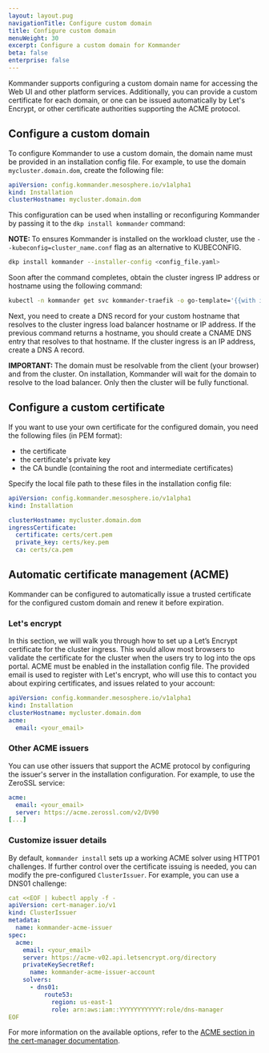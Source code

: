 ```yaml
---
layout: layout.pug
navigationTitle: Configure custom domain
title: Configure custom domain
menuWeight: 30
excerpt: Configure a custom domain for Kommander
beta: false
enterprise: false
---
```


Kommander supports configuring a custom domain name for accessing the Web UI and other platform services.
Additionally, you can provide a custom certificate for each domain, or one can be issued automatically by Let's Encrypt, or other certificate authorities supporting the ACME protocol.

## Configure a custom domain

To configure Kommander to use a custom domain, the domain name must be provided in an installation config file. For example, to use the domain `mycluster.domain.dom`, create the following file:

```yaml
apiVersion: config.kommander.mesosphere.io/v1alpha1
kind: Installation
clusterHostname: mycluster.domain.dom
```

This configuration can be used when installing or reconfiguring Kommander by passing it to the `dkp install kommander` command:

<p class="message--note"><strong>NOTE: </strong>To ensures Kommander is installed on the workload cluster, use the <code>--kubeconfig=cluster_name.conf</code> flag as an alternative to KUBECONFIG. </p>

```bash
dkp install kommander --installer-config <config_file.yaml>
```

Soon after the command completes, obtain the cluster ingress IP address or hostname using the following command:

```bash
kubectl -n kommander get svc kommander-traefik -o go-template='{{with index .status.loadBalancer.ingress 0}}{{or .hostname .ip}}{{end}}{{ "\n"}}'
```

Next, you need to create a DNS record for your custom hostname that resolves to the cluster ingress load balancer hostname or IP address. If the previous command returns a hostname, you should create a CNAME DNS entry that resolves to that hostname. If the cluster ingress is an IP address, create a DNS A record.

<p class="message--important"><strong>IMPORTANT: </strong> The domain must be resolvable from the client (your browser) and from the cluster. On installation, Kommander will wait for the domain to resolve to the load balancer. Only then the cluster will be fully functional.</p>

## Configure a custom certificate

If you want to use your own certificate for the configured domain, you need the following files (in PEM format):

- the certificate
- the certificate's private key
- the CA bundle (containing the root and intermediate certificates)

Specify the local file path to these files in the installation config file:

```yaml
apiVersion: config.kommander.mesosphere.io/v1alpha1
kind: Installation

clusterHostname: mycluster.domain.dom
ingressCertificate:
  certificate: certs/cert.pem
  private_key: certs/key.pem
  ca: certs/ca.pem
```

## Automatic certificate management (ACME)

Kommander can be configured to automatically issue a trusted certificate for the configured custom domain and renew it before expiration.

### Let's encrypt

In this section, we will walk you through how to set up a Let’s Encrypt certificate for the cluster ingress. This would allow most browsers to validate the certificate for the cluster when the users try to log into the ops portal.
ACME must be enabled in the installation config file. The provided email is used to register with Let's encrypt, who will use this to contact you about expiring certificates, and issues related to your account:

```yaml
apiVersion: config.kommander.mesosphere.io/v1alpha1
kind: Installation
clusterHostname: mycluster.domain.dom
acme:
  email: <your_email>
```

### Other ACME issuers

You can use other issuers that support the ACME protocol by configuring the issuer's server in the installation configuration. For example, to use the ZeroSSL service:

```yaml
acme:
  email: <your_email>
  server: https://acme.zerossl.com/v2/DV90
[...]
```

### Customize issuer details

By default, `kommander install` sets up a working ACME solver using HTTP01 challenges. If further control over the certificate issuing is needed, you can modify the pre-configured `ClusterIssuer`. For example, you can use a DNS01 challenge:

```yaml
cat <<EOF | kubectl apply -f -
apiVersion: cert-manager.io/v1
kind: ClusterIssuer
metadata:
  name: kommander-acme-issuer
spec:
  acme:
    email: <your_email>
    server: https://acme-v02.api.letsencrypt.org/directory
    privateKeySecretRef:
      name: kommander-acme-issuer-account
    solvers:
      - dns01:
          route53:
            region: us-east-1
            role: arn:aws:iam::YYYYYYYYYYYY:role/dns-manager
EOF
```

For more information on the available options, refer to the [ACME section in the cert-manager documentation](https://cert-manager.io/docs/configuration/acme/).
